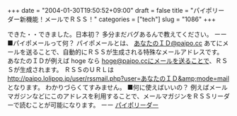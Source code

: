 +++
date = "2004-01-30T19:50:52+09:00"
draft = false
title = "パイポリーダー新機能！メールでＲＳＳ！"
categories = ["tech"]
slug = "1086"
+++

できた・・できました。日本初？
多分まだバグあるんで教えてください。
ーー
■パイポメールって何？
パイポメールとは、 あなたのＩＤ@paipo.cc あてにメールを送ることで、自動的にＲＳＳが生成される特殊なメールアドレスです。
あなたのＩＤが例えば hoge なら hoge@paipo.ccにメールを送ることで、ＲＳＳが生成されます。
ＲＳＳのＵＲＬは http://paipo.lolipop.jp/user/rssmail.php?user=あなたのＩＤ&amp;mode=mail となります。
わかりづらくてすみません。
■何に使えばいいの？
例えばメールマガジンなどにこのアドレスを利用することで、メールマガジンをＲＳＳリーダーで読むことが可能になります。
ーー
<a href="http://paipo.cc" target="_blank">パイポリーダー</a>
